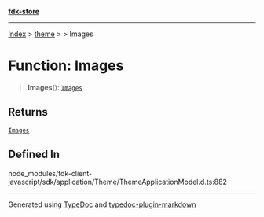 [**fdk-store**](../../../README.md)
***

[Index](../../../API.md) > [theme](../../README.md) > [<internal>](../README.md) > Images

# Function: Images

> **Images**(): [`Images`](../type-aliases/type-alias.Images.md)

## Returns

[`Images`](../type-aliases/type-alias.Images.md)

## Defined In

node\_modules/fdk-client-javascript/sdk/application/Theme/ThemeApplicationModel.d.ts:882

***
Generated using [TypeDoc](https://typedoc.org/) and [typedoc-plugin-markdown](https://www.npmjs.com/package/typedoc-plugin-markdown)
